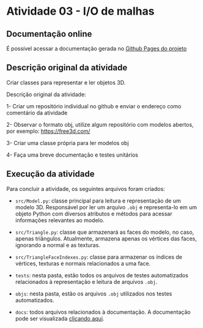 
# Atividade 03 - I/O de malhas

## Documentação online

É possível acessar a documentação gerada no [Github Pages do projeto](https://gregoriofornetti.github.io/atividades-cg/Atividade03/docs/)

## Descrição original da atividade

Criar classes para representar e ler objetos 3D.

Descrição original da atividade:

1- Criar um repositório individual no github e enviar o endereço como comentário da atividade

2- Observar o formato obj, utilize algum repositório com modelos abertos, por exemplo: https://free3d.com/

3- Criar uma classe própria para ler modelos obj

4- Faça uma breve documentação e testes unitários

## Execução da atividade

Para concluir a atividade, os seguintes arquivos foram criados:

- `src/Model.py`: classe principal para leitura e representação de um modelo 3D. Responsável por ler um arquivo `.obj` e representa-lo em um objeto Python com diversos atributos e métodos para acessar informações relevantes ao modelo.

- `src/Triangle.py`: classe que armazenará as faces do modelo, no caso, apenas triângulos. Atualmente, armazena apenas os vértices das faces, ignorando a normal e as texturas.

- `src/TriangleFaceIndexes.py`: classe para armazenar os índices de vértices, texturas e normais relacionados a uma face.

- `tests`: nesta pasta, estão todos os arquivos de testes automatizados relacionados à representação e leitura de arquivos `.obj`.

- `objs`: nesta pasta, estão os arquivos `.obj` utilizados nos testes automatizados.

- `docs`: todos arquivos relacionados à documentação. A documentação pode ser visualizada [clicando aqui](https://gregoriofornetti.github.io/atividades-cg/Atividade03/docs/).
